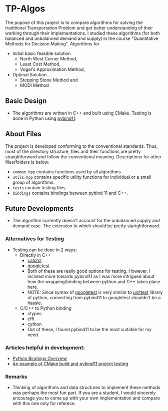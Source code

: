 # TP-Algos
The pupose of this project is to compare algorithms for solving the traditional Transportation Problem and get better understanding of their working through their implementations. I studied these algorithms (for both balanced and unbalanced demand and supply) in the course "Quantitative Methods for Decision Making". 
Algorithms for 
- Initial basic feasible solution
  - North West Corner Method, 
  - Least Cost Method, 
  - Vogel's Approximation Method, 
- Optimal Solution 
  - Stepping Stone Method and
  - MODI Method


## Basic Design
- The algorithms are written in C++ and built using CMake. Testing is done in Python using [pybind11](https://github.com/pybind/pybind11).


## About Files
The project is developed conforming to the conventional standards. Thus, most of the directory structure, files and their functions are pretty straightforward and follow the conventional meaning. Descriptions for other files/folders is below:
- `common.hpp` contains functions used by all algorithms.
- `utils.hpp` contains specific utility functions for individual or a small group of algorithms.
- `tests` contain testing files. 
- `bindings` contains bindings between pybind 11 and C++.


## Future Developments
- The algorithm currently doesn't account for the unbalanced supply and demand case. The extension to which should be pretty starightforward.


### Alternatives for Testing
- Testing can be done in 2 ways:
  - Directly in C++
    - [catch2](https://github.com/catchorg/Catch2)
    - [googletest](https://google.github.io/googletest/) 
    - Both of these are really good options for testing. However, I inclined more towards pybind11 as I was more intrigued about how the wrapping/binding between python and C++ takes place here. 
    - NOTE: Since syntax of [googletest](https://google.github.io/googletest/) is very similar to [unittest](https://docs.python.org/3/library/unittest.html) library of python, converting from pybind11 to googletest shouldn't be a hassle.
  - C/C++ to Python binding
    - ctypes
    - cffi
    - cython
    - Out of these, I found pybind11 to be the most suitable for my need.


### Articles helpful in development:
- [Python Bindings Overview](https://realpython.com/python-bindings-overview/)
- [An example of CMake build and pybind11 project testing](https://www.benjack.io/2017/06/12/python-cpp-tests.html)


### Remarks
- Thinking of algorithms and data structures to implement these methods was perhaps the most fun part. If you are a student, I would sincerely encourage you to come up with your own implementation and compare with this one only for referece.
